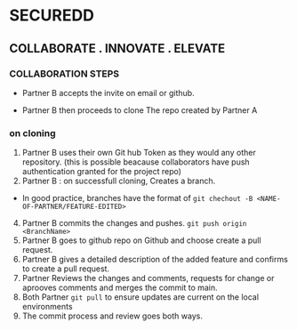 # **SECUREDD**

## COLLABORATE . INNOVATE . ELEVATE

### COLLABORATION STEPS

- Partner B accepts the invite on email or github.

- Partner B then proceeds to clone The repo created by Partner A

### on cloning

 1. Partner B uses their own Git hub Token as they would any other repository.
 (this is possible beacause collaborators have push authentication granted for the project repo)
 2. Partner B : on successfull cloning, Creates a branch.

- In good practice, branches have the format of ```git chechout -B <NAME-OF-PARTNER/FEATURE-EDITED>```

 4. Partner B commits the changes and pushes. ```git push origin <BranchName>```
 5. Partner B goes to github repo on Github and choose create a pull request.
 6. Partner B gives a detailed description of the added feature and confirms to create a pull request.
 7. Partner Reviews the changes and comments, requests for change or aprooves comments and merges the commit to main.
 8. Both Partner ```git pull``` to ensure updates are current on the local environments
 9. The commit process and review goes both ways.
 
